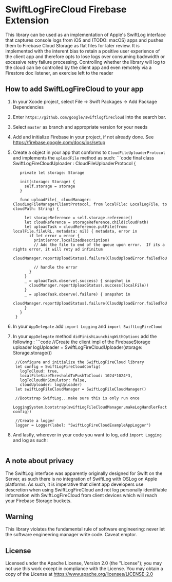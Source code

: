 # SwiftLogFireCloud Firebase Extension

This library can be used as an implementation of Apple's SwiftLog interface that captures console logs from iOS and (TODO: macOS) 
apps and pushes them to Firebase Cloud Storage as flat files for later review.  It is implemented with the interent bias to retain a 
positive user experience of the client app and therefore opts to lose logs over consuming badnwidth or excessive retry failure processing.  Controlling whether the library will log to the cloud can be controlled by the client app and even remotely via a Firestore doc listener, an exercise 
left to the reader


## How to add SwiftLogFireCloud to your app

1. In your Xcode project, select File -> Swift Packages -> Add Package Dependencies
1. Enter `https://github.com/google/swiftlogfirecloud` into the search bar.
1. Select `master` as branch and appropriate version for your needs
1. Add and initialize Firebase in your project, if not already done.  See https://firebase.google.com/docs/ios/setup
1. Create a object in your app that conforms to `CloudFileUploaderProtocol` and implements the
`uploadFile` method as such:
        ```code
        final class SwiftLogFireCloudUploader : CloudFileUploaderProtocol {
          
          private let storage: Storage
          
          init(storage: Storage) {
            self.storage = storage
          }
          
          func uploadFile(_ cloudManager: CloudLogFileManagerClientProtocol, from localFile: LocalLogFile, to cloudPath: String) {

            let storageReference = self.storage.reference()
            let cloudReference = storageReference.child(cloudPath)
            let uploadTask = cloudReference.putFile(from: localFile.fileURL, metadata: nil) { metadata, error in
              if let error = error {
                print(error.localizedDescription)
                // Add the file to end of the queue upon error.  If its a rights error, it will rety ad infinitum
                cloudManager.reportUploadStatus(.failure(CloudUploadError.failedToUpload(localFile)))
                
                // handle the error
              }
            }
            _ = uploadTask.observe(.success) { snapshot in
              cloudManager.reportUploadStatus(.success(localFile))
            }
            _ = uploadTask.observe(.failure) { snapshot in
              cloudManager.reportUploadStatus(.failure(CloudUploadError.failedToUpload(localFile)))
            }
          }
        }
1. In your `AppDelegate` add `import Logging` and `import SwiftLogFireCloud`
1. In your `AppDelegate` method `didFinishLaunchingWithOptions` add the following :
        ```code
        //Create the client impl of the FirebaseStorage uploader
        logUploader = SwiftLogFireCloudUploader(storage: Storage.storage())

        //Configure and initialize the SwiftLogFireCloud library
        let config = SwiftLogFireCloudConfig(
          logToCloud: true,
          localFileSizeThresholdToPushToCloud: 1024*1024*3,
          logToCloudOnSimulator: false,
          cloudUploader: logUploader)
        let swiftLogFileCloudManager = SwiftLogFileCloudManager()

        //Bootstrap SwiftLog...make sure this is only run once
        LoggingSystem.bootstrap(swiftLogFileCloudManager.makeLogHandlerFactory(config: config))

        //Create a logger
        logger = Logger(label: "SwiftLogFireCloudExampleAppLogger")

1. And lastly, wherever in your code you want to log, add `import Logging` and log as such:
      ```logger?.info("I am a log message")

## A note about privacy

The SwiftLog interface was apparently originally designed for Swift on the Server, as such there is 
no integration of SwiftLog with OSLog on Apple platforms.  As such, it is imperative that client app developers
use descretion when using SwiftLogFireCloud and not log personally identifiable information with 
SwiftLogFireCloud from client devices which will reach your Firebase Storage buckets.

## Warning
This library violates the fundamental rule of software engineering:  never let the software engineering manager write code.  Caveat emptor.

## License
Licensed under the Apache License, Version 2.0 (the "License"); you may not use this work except in compliance with the License.
You may obtain a copy of the License at https://www.apache.org/licenses/LICENSE-2.0


